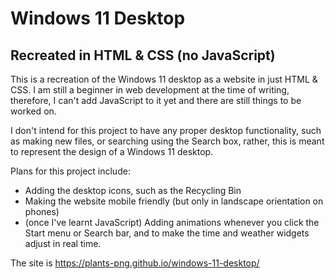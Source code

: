 # Windows 11 Desktop
## Recreated in HTML & CSS (no JavaScript)

This is a recreation of the Windows 11 desktop as a website in just HTML & CSS. I am still a beginner in web development at the time of writing, therefore, I can't add JavaScript to it yet and there are still things to be worked on.

I don't intend for this project to have any proper desktop functionality, such as making new files, or searching using the Search box, rather, this is meant to represent the design of a Windows 11 desktop. 

Plans for this project include:
- Adding the desktop icons, such as the Recycling Bin
- Making the website mobile friendly (but only in landscape orientation on phones)
- (once I've learnt JavaScript) Adding animations whenever you click the Start menu or Search bar, and to make the time and weather widgets adjust in real time.

The site is https://plants-png.github.io/windows-11-desktop/
